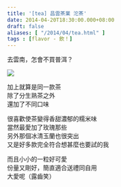 ```yaml
---
title: '[tea] 昌雲茶業 沱茶'
date: 2014-04-20T18:30:00.000+08:00
draft: false
aliases: [ "/2014/04/tea.html" ]
tags : [flavor - 飲！]
---
```


去雲南，怎會不買普洱？  

[![](https://4.bp.blogspot.com/-19iJj7jKF_4/XDGIfYmQQjI/AAAAAAAAEeA/2da36G3ZZSMWxhye1K5cOw5OkJrnpO_WwCLcBGAs/s640/40.jpg)](https://4.bp.blogspot.com/-19iJj7jKF_4/XDGIfYmQQjI/AAAAAAAAEeA/2da36G3ZZSMWxhye1K5cOw5OkJrnpO_WwCLcBGAs/s1600/40.jpg)

加上就算是同一款茶  
除了分生熟茶之外  
還加了不同口味  
  
很喜歡使茶變得香甜濃郁的糯米味  
當然最愛加了玫瑰那些  
另外那個冰清玉蘭也很突出  
又是好多款完全符合想甚麼也要試的我  
  
而且小小的一粒好可愛  
份量又剛好，簡直適合送禮同自用  
大愛呢（露齒笑）